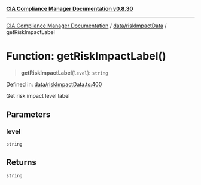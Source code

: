 [**CIA Compliance Manager Documentation v0.8.30**](../../../README.md)

***

[CIA Compliance Manager Documentation](../../../modules.md) / [data/riskImpactData](../README.md) / getRiskImpactLabel

# Function: getRiskImpactLabel()

> **getRiskImpactLabel**(`level`): `string`

Defined in: [data/riskImpactData.ts:400](https://github.com/Hack23/cia-compliance-manager/blob/6afa716316469147e542039d136ec79ffdbd4ac9/src/data/riskImpactData.ts#L400)

Get risk impact level label

## Parameters

### level

`string`

## Returns

`string`

